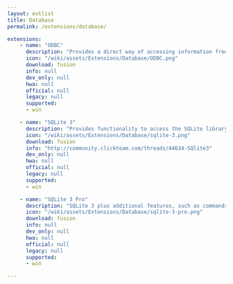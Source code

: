 ```yaml
---
layout: extlist
title: Database
permalink: /extensions/database/

extensions:
    - name: "ODBC"
      description: "Provides a direct way of accessing information from an external database."
      icon: "/wiki/assets/Extensions/Database/ODBC.png"
      download: fusion
      info: null
      dev_only: null
      hwa: null
      official: null
      legacy: null
      supported:
      - win

    - name: "SQLite 3"
      description: "Provides functionality to access the SQLite library, including basic access commands from the SQLite 3 API."
      icon: "/wiki/assets/Extensions/Database/sqlite-3.png"
      download: fusion
      info: "http://community.clickteam.com/threads/44634-SQlite3"
      dev_only: null
      hwa: null
      official: null
      legacy: null
      supported:
      - win

    - name: "SQLite 3 Pro"
      description: "SQLite 3 plus additional features, such as commands to deal with BLOBs, encrypted files and more. For developer editions only."
      icon: "/wiki/assets/Extensions/Database/sqlite-3-pro.png"
      download: fusion
      info: null
      dev_only: null
      hwa: null
      official: null
      legacy: null
      supported:
      - win

---
```

